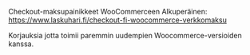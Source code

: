 Checkout-maksupainikkeet WooCommerceen
Alkuperäinen: https://www.laskuhari.fi/checkout-fi-woocommerce-verkkomaksu

Korjauksia jotta toimii paremmin uudempien Woocommerce-versioiden kanssa.
